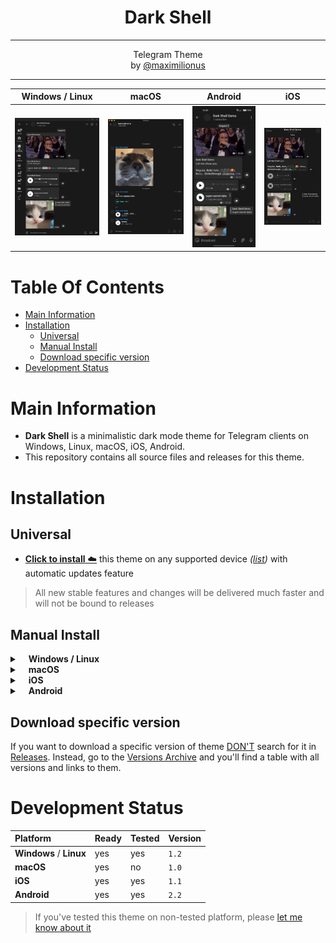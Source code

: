 <div align="center">
	<h1><b>Dark Shell</b></h1><hr>Telegram Theme<br>
	by <a href="https://github.com/maximilionus">@maximilionus</a><h>
</div>
<hr>

<!-- Consider switching to raw HTML and line images by height to make it look better -->
<!-- https://stackoverflow.com/a/45369511/9735476 -->
|        Windows / Linux         |            macOS            |            Android            |            iOS            |
| :----------------------------: | :-------------------------: | :---------------------------: | :-----------------------: |
| ![](img/previews/tdesktop.jpg) | ![](img/previews/macos.jpg) | ![](img/previews/android.jpg) | ![](img/previews/ios.jpg) |


# Table Of Contents
- [Main Information](#main-information)
- [Installation](#installation)
  - [Universal](#universal)
  - [Manual Install](#manual-install)
  - [Download specific version](#download-specific-version)
- [Development Status](#development-status)


# Main Information
- **Dark Shell** is a minimalistic dark mode theme for Telegram clients on Windows, Linux, macOS, iOS, Android.
- This repository contains all source files and releases for this theme.


# Installation
## Universal
- [**Click to install** ☁️][telegram-theme-shared-link] this theme on any supported device *([list](./README.md#Development-Status))* with automatic updates feature
> All new stable features and changes will be delivered much faster and will not be bound to releases

## Manual Install

<details><summary><b>&emsp;Windows / Linux</b></summary>

1. [Download The Latest Release][tdesktop-latest-release] or select version from [Versions Archive](./VERSIONS_ARCHIVE.md).
2. Open Telegram.
- *Using messages :*
   1. Send the downloaded file to `Saved messages`.
   2. Click on sent file and press `APPLY THIS THEME` button.
- *Using settings :*
  1. Go to **Settings** -> **Chat Settings**.
  2. Press <img src="img/setup_guide/icon_openVerticalMenu.png" width=15> -> `Create new theme` -> `IMPORT EXISTING THEME`.
  3. Find and choose downloaded `.tdesktop-theme` file.

</details>

<details><summary>&emsp;<b>macOS</b></summary>

1. [Download The Latest Release][macOS-latest-release] or select version from [Versions Archive](./VERSIONS_ARCHIVE.md).
2. Open Telegram and go to `Settings` -> `Appearance`.
3. Press <img src="img/setup_guide/icon_openHorizontalMenu.png" width=15> in upper-right corner of app and press `New theme`.
4. Name it **Dark Shell** *(Or how you want to)* and press `Create`.<br>You'll be asked to save the theme file. Save it anywhere *(You can delete this file after that)*.
5. <kbd>RMB</kbd> click on created theme and click `Edit` -> `Update from file`
6. Find and choose downloaded `.palette` file.

</details>

<details><summary>&emsp;<b>iOS</b></summary>

1. [Download The Latest Release][iOS-latest-release] or select version from [Versions Archive](./VERSIONS_ARCHIVE.md).
2. Send the downloaded file to `Saved messages`.
3. Click on it.
4. Press the `Set` button in bottom-right corner of the screen.

</details>

<details><summary>&emsp;<b>Android</b></summary>

1. [Download The Latest Release][android-latest-release] or select version from [Versions Archive](./VERSIONS_ARCHIVE.md).
2. Send the downloaded file to `Saved messages`.
3. Click on it.
4. Press the `Apply` button in bottom-right corner of the screen.

</details>

## Download specific version
If you want to download a specific version of theme <ins>DON'T</ins> search for it in [Releases](https://github.com/maximilionus/Telegram-Dark-Shell/releases). Instead, go to the [Versions Archive](./VERSIONS_ARCHIVE.md) and you'll find a table with all versions and links to them.


# Development Status
| **Platform**            | **Ready** | **Tested** | **Version** |
| :---------------------- | :-------- | :--------- | :---------- |
| **Windows** / **Linux** | yes       | yes        | `1.2`       |
| **macOS**               | yes       | no         | `1.0`       |
| **iOS**                 | yes       | yes        | `1.1`       |
| **Android**             | yes       | yes        | `2.2`       |

> If you've tested this theme on non-tested platform, please [let me know about it](https://github.com/maximilionus/Telegram-Dark-Shell/issues/new?labels=platform-tested)

<!-- REFERENCE LINKS -->
[telegram-theme-shared-link]: https://t.me/addtheme/DarkShell (Telegram Theme Shared Link)
[tdesktop-latest-release]: https://github.com/maximilionus/Telegram-Dark-Shell/releases/latest/download/DarkShell.tdesktop-theme (Download the latest release for Windows / Linux)
[macOS-latest-release]: https://github.com/maximilionus/Telegram-Dark-Shell/releases/latest/download/DarkShell.palette (Download the latest release for macOS)
[iOS-latest-release]: https://github.com/maximilionus/Telegram-Dark-Shell/releases/latest/download/DarkShell.tgios-theme (Download the latest release for iOS)
[android-latest-release]: https://github.com/maximilionus/Telegram-Dark-Shell/releases/latest/download/DarkShell.attheme (Download the latest release for Android)
